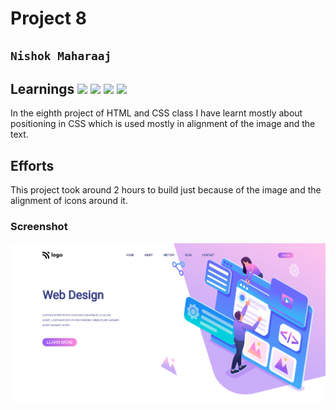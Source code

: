 # Project 8

## `Nishok Maharaaj`

## Learnings ![](https://img.shields.io/badge/Technologies-HTML-orange) ![](https://img.shields.io/badge/Technology-CSS-green) ![](https://img.shields.io/badge/CSS-Position-yellow) ![](https://img.shields.io/badge/CSS-Flexbox-blue)

In the eighth project of HTML and CSS class I have learnt mostly about positioning in CSS which is used mostly in alignment of the image and the text.

## Efforts

This project took around 2 hours to build just because of the image and the alignment of icons around it.

### Screenshot

![Project 8](./output8.png)
